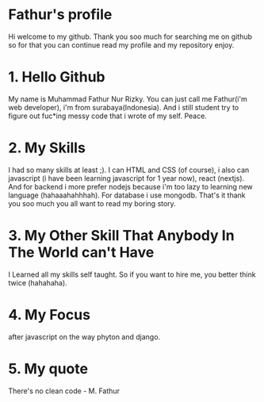 # Fathur's profile
Hi welcome to my github. Thank you soo much for searching me on github so for that you can continue read my profile and my repository enjoy.

# 1. Hello Github
My name is Muhammad Fathur Nur Rizky. You can just call me Fathur(i'm web developer), i'm from surabaya(Indonesia). And i still student try to figure out fuc*ing messy code that i wrote of my self. Peace.

# 2. My Skills
I had so many skills at least ;). I can HTML and CSS (of course), i also can javascript (i have been learning javascript for 1 year now), react (nextjs). And for backend i more prefer nodejs because i'm too lazy to learning new language (hahaaahahhhah). For database i use mongodb. That's it thank you soo much you all want to read my boring story.

# 3. My Other Skill That Anybody In The World can't Have
I Learned all my skills self taught. So if you want to hire me, you better think twice (hahahaha).

# 4. My Focus
after javascript on the way phyton and django.

# 5. My quote
There's no clean code
                 - M. Fathur
